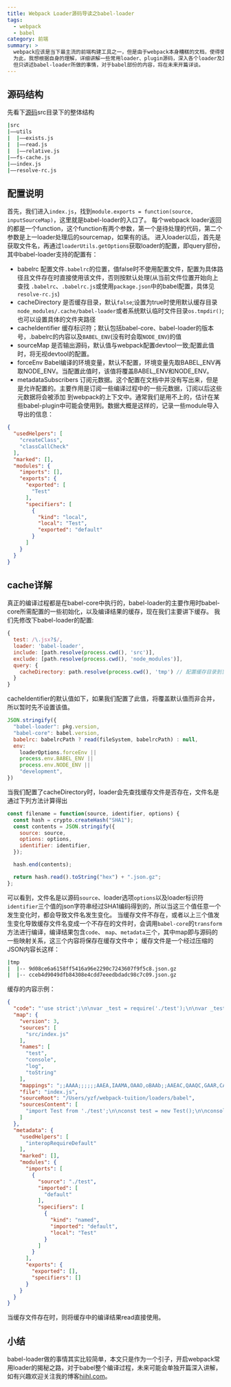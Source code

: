 ```yaml
---
title: Webpack Loader源码导读之babel-loader
tags:
  - webpack
  - babel
category: 前端
summary: >
  webpack应该是当下最主流的前端构建工具之一，但是由于webpack本身糟糕的文档，使得使用者多是会用但不知其所以然，出现问题时难以入手；
  为此，我想根据自身的理解，详细讲解一些常用loader、plugin源码，深入各个loader及其配置所带来的影响；本系列将以babel-loader开篇，
  但只讲述babel-loader所做的事情，对于babel部份的内容，将在未来开篇详谈。
---
```


## 源码结构

先看下[源码](https://github.com/babel/babel-loader/tree/master/src)src目录下的整体结构
```bash
|src
|——utils
|  |——exists.js  
|  |——read.js
|  |——relative.js
|——fs-cache.js
|——index.js
|——resolve-rc.js
```

## 配置说明

首先，我们进入`index.js`，找到`module.exports = function(source, inputSourceMap)`，这里就是babel-loader的入口了。
每个webpack loader返回的都是一个function，这个function有两个参数，第一个是待处理的代码，第二个参数是上一loader处理后的sourcemap，如果有的话。
进入loader以后，首先是获取文件名，再通过`loaderUtils.getOptions`获取loader的配置，即query部份，其中babel-loader支持的配置有：
* babelrc 配置文件`.babelrc`的位置，值false时不使用配置文件，配置为具体路径且文件存在时直接使用该文件，否则按默认处理(从当前文件位置开始向上查找
`.babelrc`、`.babelrc.js`或使用`package.json`中的babel配置，具体见`resolve-rc.js`)
* cacheDirectory 是否缓存目录，默认`false`;设置为true时使用默认缓存目录`node_modules/.cache/babel-loader`或者系统默认临时文件目录`os.tmpdir()`;
也可以设置具体的文件夹路径
* cacheIdentifier 缓存标识符；默认包括babel-core、babel-loader的版本号，.babelrc的内容以及`BABEL_ENV`(没有时会取`NODE_ENV`)的值
* sourceMap 是否输出源码，默认值与webpack配置devtool一致;配置此值时，将无视devtool的配置。
* forceEnv Babel编译的环境变量，默认不配置，环境变量先取BABEL_ENV再取NODE_ENV。当配置此值时，该值将覆盖BABEL_ENV和NODE_ENV。
* metadataSubscribers 订阅元数据。这个配置在文档中并没有写出来，但是是允许配置的。主要作用是订阅一些编译过程中的一些元数据，订阅以后这些元数据将会被添加
到webpack的上下文中。通常我们是用不上的，估计在某些babel-plugin中可能会使用到。数据大概是这样的，记录一些module导入导出的信息：
```json
{
  "usedHelpers": [
    "createClass",
    "classCallCheck"
  ],
  "marked": [],
  "modules": {
    "imports": [],
    "exports": {
      "exported": [
        "Test"
      ],
      "specifiers": [
        {
          "kind": "local",
          "local": "Test",
          "exported": "default"
        }
      ]
    }
  }
}
```

## cache详解

真正的编译过程都是在babel-core中执行的，babel-loader的主要作用时babel-core所需配置的一些初始化，以及编译结果的缓存，现在我们主要讲下缓存。
我们先修改下babel-loader的配置:
```js
{
  test: /\.jsx?$/,
  loader: 'babel-loader',
  include: [path.resolve(process.cwd(), 'src')],
  exclude: [path.resolve(process.cwd(), 'node_modules')],
  query: {
    cacheDirectory: path.resolve(process.cwd(), 'tmp') // 配置缓存目录到当前项目tmp下，方便等下查看缓存文件
  }
}
```
cacheIdentifier的默认值如下，如果我们配置了此值，将覆盖默认值而非合并，所以暂时先不设置该值。
```js
JSON.stringify({
  "babel-loader": pkg.version,
  "babel-core": babel.version,
  babelrc: babelrcPath ? read(fileSystem, babelrcPath) : null,
  env:
    loaderOptions.forceEnv ||
    process.env.BABEL_ENV ||
    process.env.NODE_ENV ||
    "development",
})
```
当我们配置了cacheDirectory时，loader会先查找缓存文件是否存在，文件名是通过下列方法计算得出
```js
const filename = function(source, identifier, options) {
  const hash = crypto.createHash("SHA1");
  const contents = JSON.stringify({
    source: source,
    options: options,
    identifier: identifier,
  });

  hash.end(contents);

  return hash.read().toString("hex") + ".json.gz";
};
```
可以看到，文件名是以源码`source`、loader选项`options`以及loader标识符`identifier`三个值的json字符串经过SHA1编码得到的，所以当这三个值任意一个
发生变化时，都会导致文件名发生变化。
当缓存文件不存在，或者以上三个值发生变化导致缓存文件名变成一个不存在的文件时，会调用`babel-core`的`transform`方法进行编译，编译结果包含`code`、
`map`、`metadata`三个，其中map即与源码的一些映射关系，这三个内容将保存在缓存文件中；
缓存文件是一个经过压缩的JSON内容长这样：
```bash
|tmp
|  |-- 9d08ce6a6158ff5416a96e2290c7243607f9f5c8.json.gz
|  |-- cceb4d9049dfb84308e4cdd7eeedbdadc98c7c09.json.gz
```
缓存的内容示例：
```json collapsable
{
  "code": "'use strict';\n\nvar _test = require('./test');\n\nvar _test2 = _interopRequireDefault(_test);\n\nfunction _interopRequireDefault(obj) { return obj && obj.__esModule ? obj : { default: obj }; }\n\nvar test = new _test2.default();\n\nconsole.log(test.toString());",
  "map": {
    "version": 3,
    "sources": [
      "src/index.js"
    ],
    "names": [
      "test",
      "console",
      "log",
      "toString"
    ],
    "mappings": ";;AAAA;;;;;;AAEA,IAAMA,OAAO,oBAAb;;AAEAC,QAAQC,GAAR,CAAYF,KAAKG,QAAL,EAAZ",
    "file": "index.js",
    "sourceRoot": "/Users/yzf/webpack-tuition/loaders/babel",
    "sourcesContent": [
      "import Test from './test';\n\nconst test = new Test();\n\nconsole.log(test.toString());\n"
    ]
  },
  "metadata": {
    "usedHelpers": [
      "interopRequireDefault"
    ],
    "marked": [],
    "modules": {
      "imports": [
        {
          "source": "./test",
          "imported": [
            "default"
          ],
          "specifiers": [
            {
              "kind": "named",
              "imported": "default",
              "local": "Test"
            }
          ]
        }
      ],
      "exports": {
        "exported": [],
        "specifiers": []
      }
    }
  }
}
```
当缓存文件存在时，则将缓存中的编译结果read直接使用。

## 小结

babel-loader做的事情其实比较简单，本文只是作为一个引子，开启webpack常用loader的揭秘之路，对于babel整个编译过程，未来可能会单独开篇深入讲解，
如有兴趣欢迎关注我的博客[hiihl.com](http://hiihl.com)。
